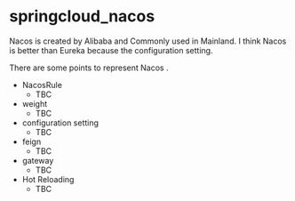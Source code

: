 # springcloud_nacos
Nacos is created by Alibaba and Commonly used in Mainland. I think Nacos is better than Eureka because the configuration setting.

There are some points to represent Nacos .

- NacosRule
  - TBC 
- weight
  - TBC
- configuration setting
  - TBC
- feign
  - TBC
- gateway
  - TBC
- Hot Reloading
  - TBC
